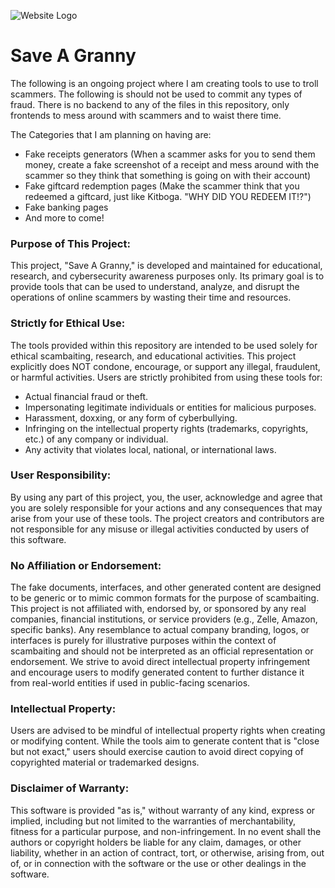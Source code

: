 ![Website Logo](https://github.com/user-attachments/assets/ea695b7d-f6a4-43ec-b5f7-41f2c52ecd23)
# Save A Granny
The following is an ongoing project where I am creating tools to use to troll scammers. The following is should not be used to commit any types of fraud. There is no backend to any of the files in this repository, only frontends to mess around with scammers and to waist there time.

The Categories that I am planning on having are:
- Fake receipts generators (When a scammer asks for you to send them money, create a fake screenshot of a receipt and mess around with the scammer so they think that something is going on with their account)
- Fake giftcard redemption pages (Make the scammer think that you redeemed a giftcard, just like Kitboga. "WHY DID YOU REDEEM IT!?")
- Fake banking pages
- And more to come!

### Purpose of This Project:
This project, "Save A Granny," is developed and maintained for educational, research, and cybersecurity awareness purposes only. Its primary goal is to provide tools that can be used to understand, analyze, and disrupt the operations of online scammers by wasting their time and resources.

### Strictly for Ethical Use:
The tools provided within this repository are intended to be used solely for ethical scambaiting, research, and educational activities. This project explicitly does NOT condone, encourage, or support any illegal, fraudulent, or harmful activities. Users are strictly prohibited from using these tools for:
- Actual financial fraud or theft.
- Impersonating legitimate individuals or entities for malicious purposes.
- Harassment, doxxing, or any form of cyberbullying.
- Infringing on the intellectual property rights (trademarks, copyrights, etc.) of any company or individual.
- Any activity that violates local, national, or international laws.

### User Responsibility:
By using any part of this project, you, the user, acknowledge and agree that you are solely responsible for your actions and any consequences that may arise from your use of these tools. The project creators and contributors are not responsible for any misuse or illegal activities conducted by users of this software.

### No Affiliation or Endorsement:
The fake documents, interfaces, and other generated content are designed to be generic or to mimic common formats for the purpose of scambaiting. This project is not affiliated with, endorsed by, or sponsored by any real companies, financial institutions, or service providers (e.g., Zelle, Amazon, specific banks). Any resemblance to actual company branding, logos, or interfaces is purely for illustrative purposes within the context of scambaiting and should not be interpreted as an official representation or endorsement. We strive to avoid direct intellectual property infringement and encourage users to modify generated content to further distance it from real-world entities if used in public-facing scenarios.

### Intellectual Property:
Users are advised to be mindful of intellectual property rights when creating or modifying content. While the tools aim to generate content that is "close but not exact," users should exercise caution to avoid direct copying of copyrighted material or trademarked designs.

### Disclaimer of Warranty:
This software is provided "as is," without warranty of any kind, express or implied, including but not limited to the warranties of merchantability, fitness for a particular purpose, and non-infringement. In no event shall the authors or copyright holders be liable for any claim, damages, or other liability, whether in an action of contract, tort, or otherwise, arising from, out of, or in connection with the software or the use or other dealings in the software.

